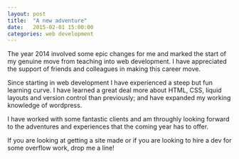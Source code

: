 ```yaml
---
layout: post
title:  "A new adventure"
date:   2015-02-01 15:00:00
categories: web development
---
```


The year 2014 involved some epic changes for me and marked the start of my genuine move from teaching into web development. I have appreciated the support of friends and colleagues in making this career move.

Since starting in web development I have experienced a steep but fun learning curve. I have learned a great deal more about HTML, CSS, liquid layouts and version control than previously; and have expanded my working knowledge of wordpress.


I have worked with some fantastic clients and am throughly looking forward to the adventures and experiences that the coming year has to offer.

If you are looking at getting a site made or if you are looking to hire a dev for some overflow work, drop me a line! 
